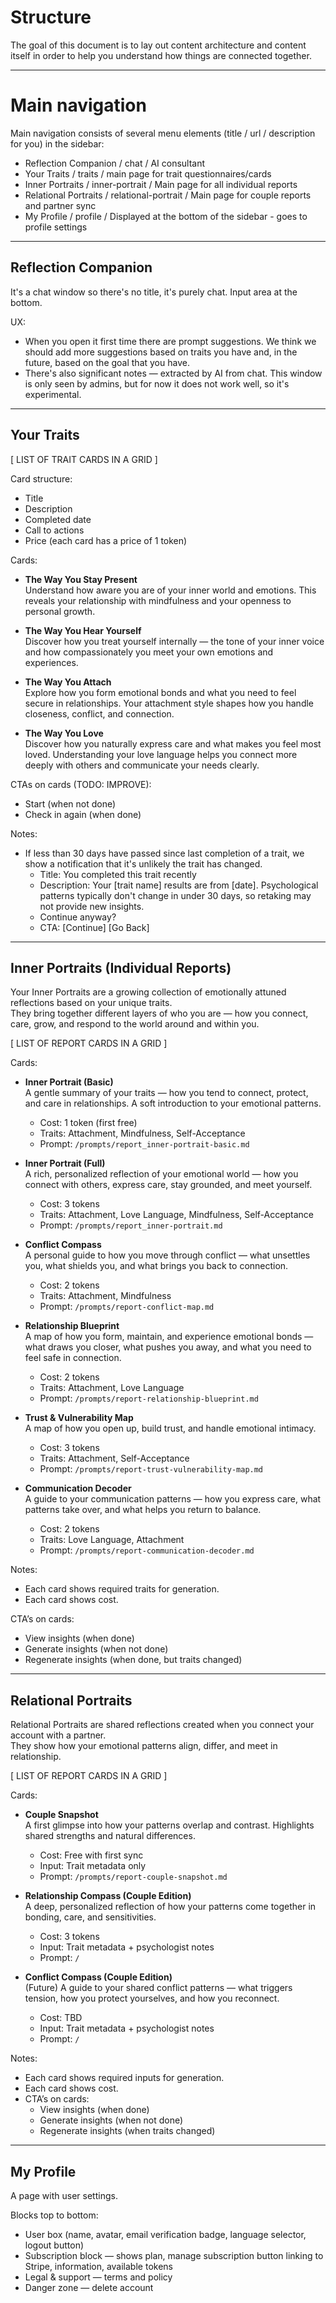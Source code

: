 # Structure

The goal of this document is to lay out content architecture and content itself in order to help you understand how things are connected together.

---

# Main navigation

Main navigation consists of several menu elements (title / url / description for you) in the sidebar:

- Reflection Companion / chat / AI consultant
- Your Traits / traits / main page for trait questionnaires/cards
- Inner Portraits / inner-portrait / Main page for all individual reports
- Relational Portraits / relational-portrait / Main page for couple reports and partner sync
- My Profile / profile / Displayed at the bottom of the sidebar - goes to profile settings

---

## Reflection Companion

It's a chat window so there's no title, it's purely chat. Input area at the bottom.

UX:

- When you open it first time there are prompt suggestions. We think we should add more suggestions based on traits you have and, in the future, based on the goal that you have.
- There's also significant notes — extracted by AI from chat. This window is only seen by admins, but for now it does not work well, so it's experimental.

---

## Your Traits

[ LIST OF TRAIT CARDS IN A GRID ]

Card structure:

- Title
- Description
- Completed date
- Call to actions
- Price (each card has a price of 1 token)

Cards:

- **The Way You Stay Present**  
  Understand how aware you are of your inner world and emotions. This reveals your relationship with mindfulness and your openness to personal growth.

- **The Way You Hear Yourself**  
  Discover how you treat yourself internally — the tone of your inner voice and how compassionately you meet your own emotions and experiences.

- **The Way You Attach**  
  Explore how you form emotional bonds and what you need to feel secure in relationships. Your attachment style shapes how you handle closeness, conflict, and connection.

- **The Way You Love**  
  Discover how you naturally express care and what makes you feel most loved. Understanding your love language helps you connect more deeply with others and communicate your needs clearly.

CTAs on cards (TODO: IMPROVE):

- Start (when not done)
- Check in again (when done)

Notes:

- If less than 30 days have passed since last completion of a trait, we show a notification that it's unlikely the trait has changed.
  - Title: You completed this trait recently
  - Description: Your [trait name] results are from [date]. Psychological patterns typically don't change in under 30 days, so retaking may not provide new insights.
  - Continue anyway?
  - CTA: [Continue] [Go Back]

---

## Inner Portraits (Individual Reports)

Your Inner Portraits are a growing collection of emotionally attuned reflections based on your unique traits.  
They bring together different layers of who you are — how you connect, care, grow, and respond to the world around and within you.

[ LIST OF REPORT CARDS IN A GRID ]

Cards:

- **Inner Portrait (Basic)**  
  A gentle summary of your traits — how you tend to connect, protect, and care in relationships. A soft introduction to your emotional patterns.
  - Cost: 1 token (first free)
  - Traits: Attachment, Mindfulness, Self-Acceptance
  - Prompt: `/prompts/report_inner-portrait-basic.md`

- **Inner Portrait (Full)**  
  A rich, personalized reflection of your emotional world — how you connect with others, express care, stay grounded, and meet yourself.
  - Cost: 3 tokens
  - Traits: Attachment, Love Language, Mindfulness, Self-Acceptance
  - Prompt: `/prompts/report_inner-portrait.md`

- **Conflict Compass**  
  A personal guide to how you move through conflict — what unsettles you, what shields you, and what brings you back to connection.
  - Cost: 2 tokens
  - Traits: Attachment, Mindfulness
  - Prompt: `/prompts/report-conflict-map.md`

- **Relationship Blueprint**  
  A map of how you form, maintain, and experience emotional bonds — what draws you closer, what pushes you away, and what you need to feel safe in connection.
  - Cost: 2 tokens
  - Traits: Attachment, Love Language
  - Prompt: `/prompts/report-relationship-blueprint.md`

- **Trust & Vulnerability Map**  
  A map of how you open up, build trust, and handle emotional intimacy.
  - Cost: 3 tokens
  - Traits: Attachment, Self-Acceptance
  - Prompt: `/prompts/report-trust-vulnerability-map.md`

- **Communication Decoder**  
  A guide to your communication patterns — how you express care, what patterns take over, and what helps you return to balance.
  - Cost: 2 tokens
  - Traits: Love Language, Attachment
  - Prompt: `/prompts/report-communication-decoder.md`

Notes:

- Each card shows required traits for generation.
- Each card shows cost.

CTA’s on cards:

- View insights (when done)
- Generate insights (when not done)
- Regenerate insights (when done, but traits changed)

---

## Relational Portraits

Relational Portraits are shared reflections created when you connect your account with a partner.  
They show how your emotional patterns align, differ, and meet in relationship.

[ LIST OF REPORT CARDS IN A GRID ]

Cards:

- **Couple Snapshot**  
  A first glimpse into how your patterns overlap and contrast. Highlights shared strengths and natural differences.
  - Cost: Free with first sync
  - Input: Trait metadata only
  - Prompt: `/prompts/report-couple-snapshot.md`

- **Relationship Compass (Couple Edition)**  
  A deep, personalized reflection of how your patterns come together in bonding, care, and sensitivities.
  - Cost: 3 tokens
  - Input: Trait metadata + psychologist notes
  - Prompt: `/`

- **Conflict Compass (Couple Edition)**  
  (Future) A guide to your shared conflict patterns — what triggers tension, how you protect yourselves, and how you reconnect.
  - Cost: TBD
  - Input: Trait metadata + psychologist notes
  - Prompt: `/`

Notes:

- Each card shows required inputs for generation.
- Each card shows cost.
- CTA’s on cards:
  - View insights (when done)
  - Generate insights (when not done)
  - Regenerate insights (when traits changed)

---

## My Profile

A page with user settings.

Blocks top to bottom:

- User box (name, avatar, email verification badge, language selector, logout button)
- Subscription block — shows plan, manage subscription button linking to Stripe, information, available tokens
- Legal & support — terms and policy
- Danger zone — delete account
